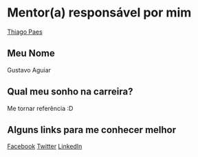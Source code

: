 # Mentor(a) responsável por mim

[Thiago Paes](/mentores/perfis/thiago_paes.md)

## Meu Nome

Gustavo Aguiar

## Qual meu sonho na carreira?

Me tornar referência :D

## Alguns links para me conhecer melhor

[Facebook](https://www.facebook.com/gustavo.aguiar.359)
[Twitter](https://twitter.com/gusttavoaguiarr)
[LinkedIn](https://br.linkedin.com/in/gustavo-aguiar-926463110)
